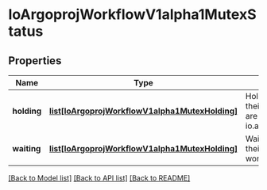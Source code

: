 # IoArgoprojWorkflowV1alpha1MutexStatus

## Properties
Name | Type | Description | Notes
------------ | ------------- | ------------- | -------------
**holding** | [**list[IoArgoprojWorkflowV1alpha1MutexHolding]**](IoArgoprojWorkflowV1alpha1MutexHolding.md) | Holding is a list of mutexes and their respective objects that are held by mutex lock for this io.argoproj.workflow.v1alpha1. | [optional] 
**waiting** | [**list[IoArgoprojWorkflowV1alpha1MutexHolding]**](IoArgoprojWorkflowV1alpha1MutexHolding.md) | Waiting is a list of mutexes and their respective objects this workflow is waiting for. | [optional] 

[[Back to Model list]](../README.md#documentation-for-models) [[Back to API list]](../README.md#documentation-for-api-endpoints) [[Back to README]](../README.md)


